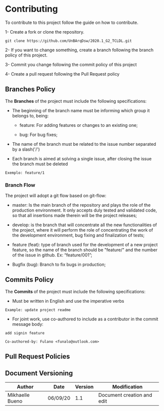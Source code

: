 # Contributing

To contribute to this project follow the guide on how to contribute.

1- Create a fork or clone the repository.
````Git
git clone https://github.com/UnBArqDsw/2020.1_G2_TCLDL.git
````
2- If you want to change something, create a branch following the branch policy of this project.

3- Commit you change following the commit policy of this project

4- Create a pull request following the Pull Request policy

## Branches Policy

The <b> Branches </b> of the project must include the following specifications:

* The beginning of the branch name must be informing which group it belongs to, being:
    * feature: For adding features or changes to an existing one; 

    * bug: For bug fixes;


* The name of the branch must be related to the issue number separated by a slash('/')

* Each branch is aimed at solving a single issue, after closing the issue the branch must be deleted

````Git
Exemplo: feature/1
````
### Branch Flow

The project will adopt a git flow based on git-flow:

 * master: Is the main branch of the repository and plays the role of the production environment. It only accepts duly tested and validated code, so that all insertions made therein will be the project releases;

 * develop: is the branch that will concentrate all the new functionalities of the project, where it will perform the role of concentrating the work of the development environment, bug fixing and finalization of tests;

 * feature (feat): type of branch used for the development of a new project feature, so the name of the branch should be "feature/" and the number of the issue in github. Ex: “feature/001”;

 * Bugfix (bug): Branch to fix bugs in production;


## Commits Policy

The <b> Commits </b> of the project must include the following specifications:

* Must be written in English and use the imperative verbs

```` git
Example: update project readme
````

* For joint work, use co-authored to include as a contributor in the commit message body:
```` git
add signin feature

Co-authored-by: Fulano <funalo@outlook.com>
````

## Pull Request Policies



## Document Versioning
| Author | Date | Version | Modification |
|---|---|---|---|
| Mikhaelle Bueno| 06/09/20 | 1.1 | Document creation and edit |